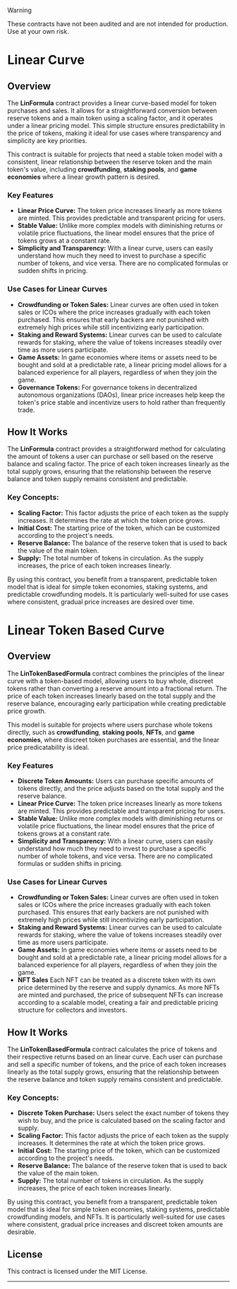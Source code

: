 > [!Warning]
> These contracts have not been audited and are not intended for production. Use at your own risk.

# Linear Curve

## Overview

The **LinFormula** contract provides a linear curve-based model for token purchases and sales. It allows for a straightforward conversion between reserve tokens and a main token using a scaling factor, and it operates under a linear pricing model. This simple structure ensures predictability in the price of tokens, making it ideal for use cases where transparency and simplicity are key priorities.

This contract is suitable for projects that need a stable token model with a consistent, linear relationship between the reserve token and the main token's value, including **crowdfunding**, **staking pools**, and **game economies** where a linear growth pattern is desired.

### Key Features
- **Linear Price Curve:** The token price increases linearly as more tokens are minted. This provides predictable and transparent pricing for users.
- **Stable Value:** Unlike more complex models with diminishing returns or volatile price fluctuations, the linear model ensures that the price of tokens grows at a constant rate.
- **Simplicity and Transparency:** With a linear curve, users can easily understand how much they need to invest to purchase a specific number of tokens, and vice versa. There are no complicated formulas or sudden shifts in pricing.

### Use Cases for Linear Curves
- **Crowdfunding or Token Sales:** Linear curves are often used in token sales or ICOs where the price increases gradually with each token purchased. This ensures that early backers are not punished with extremely high prices while still incentivizing early participation.
- **Staking and Reward Systems:** Linear curves can be used to calculate rewards for staking, where the value of tokens increases steadily over time as more users participate.
- **Game Assets:** In game economies where items or assets need to be bought and sold at a predictable rate, a linear pricing model allows for a balanced experience for all players, regardless of when they join the game.
- **Governance Tokens:** For governance tokens in decentralized autonomous organizations (DAOs), linear price increases help keep the token's price stable and incentivize users to hold rather than frequently trade.

## How It Works

The **LinFormula** contract provides a straightforward method for calculating the amount of tokens a user can purchase or sell based on the reserve balance and scaling factor. The price of each token increases linearly as the total supply grows, ensuring that the relationship between the reserve balance and token supply remains consistent and predictable.

### Key Concepts:
- **Scaling Factor:** This factor adjusts the price of each token as the supply increases. It determines the rate at which the token price grows.
- **Initial Cost:** The starting price of the token, which can be customized according to the project's needs.
- **Reserve Balance:** The balance of the reserve token that is used to back the value of the main token.
- **Supply:** The total number of tokens in circulation. As the supply increases, the price of each token increases linearly.

By using this contract, you benefit from a transparent, predictable token model that is ideal for simple token economies, staking systems, and predictable crowdfunding models. It is particularly well-suited for use cases where consistent, gradual price increases are desired over time.

# Linear Token Based Curve

## Overview

The **LinTokenBasedFormula** contract combines the principles of the linear curve with a token-based model, allowing users to buy whole, discreet tokens rather than converting a reserve amount into a fractional return. The price of each token increases linearly based on the total supply and the reserve balance, encouraging early participation while creating predictable price growth.

This model is suitable for projects where users purchase whole tokens directly, such as **crowdfunding**, **staking pools**, **NFTs**, and **game economies**, where discreet token purchases are essential, and the linear price predicatability is ideal.

### Key Features
- **Discrete Token Amounts:** Users can purchase specific amounts of tokens directly, and the price adjusts based on the total supply and the reserve balance.
- **Linear Price Curve:** The token price increases linearly as more tokens are minted. This provides predictable and transparent pricing for users.
- **Stable Value:** Unlike more complex models with diminishing returns or volatile price fluctuations, the linear model ensures that the price of tokens grows at a constant rate.
- **Simplicity and Transparency:** With a linear curve, users can easily understand how much they need to invest to purchase a specific number of whole tokens, and vice versa. There are no complicated formulas or sudden shifts in pricing.

### Use Cases for Linear Curves
- **Crowdfunding or Token Sales:** Linear curves are often used in token sales or ICOs where the price increases gradually with each token purchased. This ensures that early backers are not punished with extremely high prices while still incentivizing early participation.
- **Staking and Reward Systems:** Linear curves can be used to calculate rewards for staking, where the value of tokens increases steadily over time as more users participate.
- **Game Assets:** In game economies where items or assets need to be bought and sold at a predictable rate, a linear pricing model allows for a balanced experience for all players, regardless of when they join the game.
- **NFT Sales** Each NFT can be treated as a discrete token with its own price determined by the reserve and supply dynamics. As more NFTs are minted and purchased, the price of subsequent NFTs can increase according to a scalable model, creating a fair and predictable pricing structure for collectors and investors.

## How It Works

The **LinTokenBasedFormula** contract calculates the price of tokens and their respective returns based on an linear curve. Each user can purchase and sell a specific number of tokens, and the price of each token increases linearly as the total supply grows, ensuring that the relationship between the reserve balance and token supply remains consistent and predictable.

### Key Concepts:
- **Discrete Token Purchase:** Users select the exact number of tokens they wish to buy, and the price is calculated based on the scaling factor and supply.
- **Scaling Factor:** This factor adjusts the price of each token as the supply increases. It determines the rate at which the token price grows.
- **Initial Cost:** The starting price of the token, which can be customized according to the project's needs.
- **Reserve Balance:** The balance of the reserve token that is used to back the value of the main token.
- **Supply:** The total number of tokens in circulation. As the supply increases, the price of each token increases linearly.

By using this contract, you benefit from a transparent, predictable token model that is ideal for simple token economies, staking systems, predictable crowdfunding models, and NFTs. It is particularly well-suited for use cases where consistent, gradual price increases and discreet token amounts are desirable.

## License

This contract is licensed under the MIT License.

---


